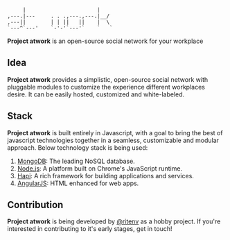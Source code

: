          |                       |    
    ,---.|---     . . .,---.,---.|__/ 
    ,---||        | | ||   ||    |  \ 
    `---^`---'    `-'-'`---'`    `   `

**Project atwork** is an open-source social network for your workplace

## Idea

**Project atwork** provides a simplistic, open-source social network with pluggable modules to customize the experience different workplaces desire. It can be easily hosted, customized and white-labeled.

## Stack

**Project atwork** is built entirely in Javascript, with a goal to bring the best of javascript technologies together in a seamless, customizable and modular approach. Below technology stack is being used:

1. [MongoDB](http://mongodb.org/): The leading NoSQL database.
2. [Node.js](http://nodejs.org/): A platform built on Chrome's JavaScript runtime.
3. [Hapi](http://hapijs.com/): A rich framework for building applications and services.
4. [AngularJS](): HTML enhanced for web apps.

## Contribution

**Project atwork** is being developed by [@ritenv](http://twitter.com/@ritenv) as a hobby project. If you're interested in contributing to it's early stages, get in touch!
